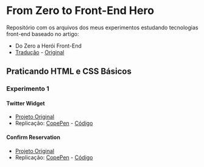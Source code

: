 # From Zero to Front-End Hero

Repositório com os arquivos dos meus experimentos estudando tecnologias front-end baseado no artigo: 
- Do Zero a Herói Front-End
- [Tradução](http://www.felipefialho.com/blog/2016/do-zero-a-heroi-do-front-end-parte-1) - [Original](https://medium.freecodecamp.com/from-zero-to-front-end-hero-part-1-7d4f7f0bff02#.vg97q5yd8)

## Praticando HTML e CSS Básicos

### Experimento 1

#### Twitter Widget
- [Projeto Original](http://codepen.io/cameronbaney/pen/gfjLJ)
- Replicação: [CopePen](http://codepen.io/ingridrauany/pen/QExwmZ?editors=1100#0) - [Código](https://github.com/ingridrauany/from-zero-to-front-end-hero/tree/master/experimento_1/twitter%20widget)

#### Confirm Reservation
- [Projeto Original](https://dribbble.com/shots/2639709-Confirm-Reservation/attachments/528798)
- Replicação: [CopePen](http://codepen.io/ingridrauany/pen/akjywv?editors=1100#0) - [Código](https://github.com/ingridrauany/from-zero-to-front-end-hero/tree/master/experimento_1/confirm_reservation)

